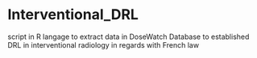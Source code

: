 # Interventional_DRL
script in R langage to extract data in DoseWatch Database to established DRL in interventional radiology in regards with French law
